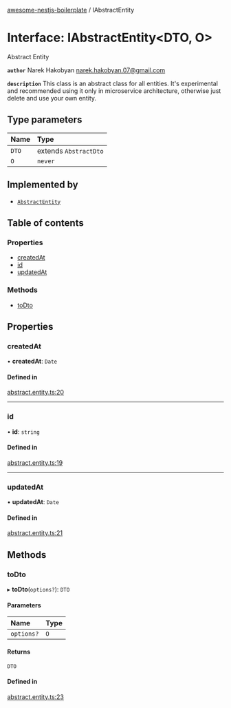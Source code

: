 [awesome-nestjs-boilerplate](../README.md) / IAbstractEntity

# Interface: IAbstractEntity<DTO, O\>

Abstract Entity

**`author`** Narek Hakobyan <narek.hakobyan.07@gmail.com>

**`description`** This class is an abstract class for all entities.
It's experimental and recommended using it only in microservice architecture,
otherwise just delete and use your own entity.

## Type parameters

| Name | Type |
| :------ | :------ |
| `DTO` | extends `AbstractDto` |
| `O` | `never` |

## Implemented by

- [`AbstractEntity`](../classes/AbstractEntity.md)

## Table of contents

### Properties

- [createdAt](IAbstractEntity.md#createdat)
- [id](IAbstractEntity.md#id)
- [updatedAt](IAbstractEntity.md#updatedat)

### Methods

- [toDto](IAbstractEntity.md#todto)

## Properties

### createdAt

• **createdAt**: `Date`

#### Defined in

[abstract.entity.ts:20](https://github.com/klub-deepak/poc_doc_generation_3/blob/afd7f83/src/common/abstract.entity.ts#L20)

___

### id

• **id**: `string`

#### Defined in

[abstract.entity.ts:19](https://github.com/klub-deepak/poc_doc_generation_3/blob/afd7f83/src/common/abstract.entity.ts#L19)

___

### updatedAt

• **updatedAt**: `Date`

#### Defined in

[abstract.entity.ts:21](https://github.com/klub-deepak/poc_doc_generation_3/blob/afd7f83/src/common/abstract.entity.ts#L21)

## Methods

### toDto

▸ **toDto**(`options?`): `DTO`

#### Parameters

| Name | Type |
| :------ | :------ |
| `options?` | `O` |

#### Returns

`DTO`

#### Defined in

[abstract.entity.ts:23](https://github.com/klub-deepak/poc_doc_generation_3/blob/afd7f83/src/common/abstract.entity.ts#L23)
